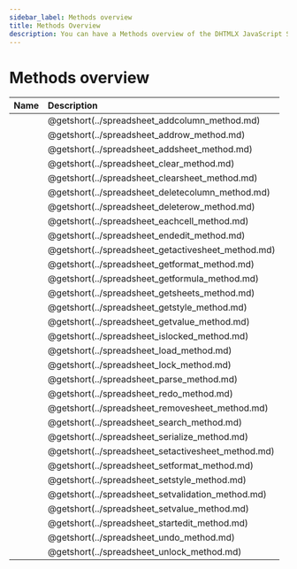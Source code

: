 ```yaml
---
sidebar_label: Methods overview
title: Methods Overview
description: You can have a Methods overview of the DHTMLX JavaScript Spreadsheet library in the documentation. Browse developer guides and API reference, try out code examples and live demos, and download a free 30-day evaluation version of DHTMLX Spreadsheet.
---
```


# Methods overview

| Name                                        | Description                                        |
| :------------------------------------------ | :------------------------------------------------- |
| [](../spreadsheet_addcolumn_method.md)      | @getshort(../spreadsheet_addcolumn_method.md)      |
| [](../spreadsheet_addrow_method.md)         | @getshort(../spreadsheet_addrow_method.md)         |
| [](../spreadsheet_addsheet_method.md)       | @getshort(../spreadsheet_addsheet_method.md)       |
| [](../spreadsheet_clear_method.md)          | @getshort(../spreadsheet_clear_method.md)          |
| [](../spreadsheet_clearsheet_method.md)     | @getshort(../spreadsheet_clearsheet_method.md)     |
| [](../spreadsheet_deletecolumn_method.md)   | @getshort(../spreadsheet_deletecolumn_method.md)   |
| [](../spreadsheet_deleterow_method.md)      | @getshort(../spreadsheet_deleterow_method.md)      |
| [](../spreadsheet_eachcell_method.md)       | @getshort(../spreadsheet_eachcell_method.md)       |
| [](../spreadsheet_endedit_method.md)        | @getshort(../spreadsheet_endedit_method.md)        |
| [](../spreadsheet_getactivesheet_method.md) | @getshort(../spreadsheet_getactivesheet_method.md) |
| [](../spreadsheet_getformat_method.md)      | @getshort(../spreadsheet_getformat_method.md)      |
| [](../spreadsheet_getformula_method.md)     | @getshort(../spreadsheet_getformula_method.md)     |
| [](../spreadsheet_getsheets_method.md)      | @getshort(../spreadsheet_getsheets_method.md)      |
| [](../spreadsheet_getstyle_method.md)       | @getshort(../spreadsheet_getstyle_method.md)       |
| [](../spreadsheet_getvalue_method.md)       | @getshort(../spreadsheet_getvalue_method.md)       |
| [](../spreadsheet_islocked_method.md)       | @getshort(../spreadsheet_islocked_method.md)       |
| [](../spreadsheet_load_method.md)           | @getshort(../spreadsheet_load_method.md)           |
| [](../spreadsheet_lock_method.md)           | @getshort(../spreadsheet_lock_method.md)           |
| [](../spreadsheet_parse_method.md)          | @getshort(../spreadsheet_parse_method.md)          |
| [](../spreadsheet_redo_method.md)           | @getshort(../spreadsheet_redo_method.md)           |
| [](../spreadsheet_removesheet_method.md)    | @getshort(../spreadsheet_removesheet_method.md)    |
| [](../spreadsheet_search_method.md)         | @getshort(../spreadsheet_search_method.md)         |
| [](../spreadsheet_serialize_method.md)      | @getshort(../spreadsheet_serialize_method.md)      |
| [](../spreadsheet_setactivesheet_method.md) | @getshort(../spreadsheet_setactivesheet_method.md) |
| [](../spreadsheet_setformat_method.md)      | @getshort(../spreadsheet_setformat_method.md)      |
| [](../spreadsheet_setstyle_method.md)       | @getshort(../spreadsheet_setstyle_method.md)       |
| [](../spreadsheet_setvalidation_method.md)  | @getshort(../spreadsheet_setvalidation_method.md)  |
| [](../spreadsheet_setvalue_method.md)       | @getshort(../spreadsheet_setvalue_method.md)       |
| [](../spreadsheet_startedit_method.md)      | @getshort(../spreadsheet_startedit_method.md)      |
| [](../spreadsheet_undo_method.md)           | @getshort(../spreadsheet_undo_method.md)           |
| [](../spreadsheet_unlock_method.md)         | @getshort(../spreadsheet_unlock_method.md)         |